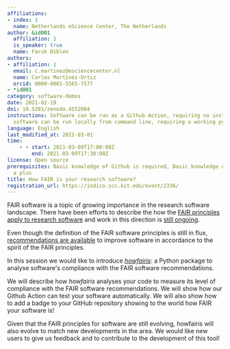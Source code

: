 ```yaml
---
affiliations:
- index: 1
  name: Netherlands eScience Center, The Netherlands
author: &id001
  affiliation: 1
  is_speaker: true
  name: Faruk Diblen
authors:
- affiliation: 1
  email: c.martinez@esciencecenter.nl
  name: Carlos Martinez-Ortiz
  orcid: 0000-0001-5565-7577
- *id001
category: software-demos
date: 2021-02-19
doi: 10.5281/zenodo.4552004
instructions: Software can be run as a Github Action, requiring no installation. Alternatively,
  software can be run locally from command line, requiring a working python installation.
language: English
last_modified_at: 2021-03-01
time:
    - - start: 2021-03-09T17:00:00Z
        end: 2021-03-09T17:30:00Z
license: Open source
prerequisites: Basic knowledge of Github is required, Basic knowledge of Python is
  a plus
title: How FAIR is your research software?
registration_url: https://indico.scc.kit.edu/event/2336/
---
```


FAIR software is a topic of growing importance in the research software landscape. There have been efforts to describe the how the [FAIR principles apply to research software][1] and work in this direction is [still ongoing][2].

Even though the definition of the FAIR software principles is still in flux, [recommendations are available][3] to improve software in accordance to the spirit of the FAIR principles.

In this session we would like to introduce *[howfairis][4]*: a Python package to analyse software's compliance with the FAIR software recommendations.

We will describe how *howfairis* analyses your code to measure its level of compliance with the FAIR software recommendations. We will show how our Github Action can test your software automatically. We will also show how to add a badge to your GitHub repository showing to the world how FAIR your software is!

Given that the FAIR principles for software are still evolving, howfairis will also evolve to match new developments in the area. We would like new users to give us feedback and to contribute to the development of this tool!

  [1]: https://doi.org/10.3233/DS-190026
  [2]: https://www.rd-alliance.org/groups/fair-4-research-software-fair4rs-wg
  [3]: https://fair-software.eu/
  [4]: https://github.com/fair-software/howfairis/

